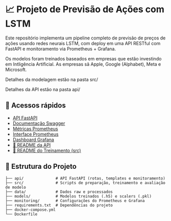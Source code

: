 # 📈 Projeto de Previsão de Ações com LSTM

Este repositório implementa um pipeline completo de previsão de preços de ações usando redes neurais LSTM, com deploy em uma API RESTful com FastAPI e monitoramento via Prometheus + Grafana.

Os modelos foram treinados baseados em empresas que estão investindo em Intligência Artificial.
As empresas sã Apple, Google (Alphabet), Meta e Microsoft.

Detalhes da modelagem estão na pasta src/

Detalhes da API estão na pasta api/

## 🔗 Acessos rápidos

- [API FastAPI](http://localhost:8000/)
- [Documentação Swagger](http://localhost:8000/docs)
- [Métricas Prometheus](http://localhost:8000/metrics)
- [Interface Prometheus](http://localhost:9090)
- [Dashboard Grafana](http://localhost:3000)
- [📂 README da API](./api/README.md)
- [🧠 README do Treinamento (src)](./src/README.md)

## 📁 Estrutura do Projeto

```
├── api/              # API FastAPI (rotas, templates e monitoramento)
├── src/              # Scripts de preparação, treinamento e avaliação de modelo
├── data/             # Dados raw e processados
├── models/           # Modelos treinados (.h5) e scalers (.pkl)
├── monitoring/       # Configurações do Prometheus e Grafana
├── requirements.txt  # Dependências do projeto
├── docker-compose.yml
└── Dockerfile
```
